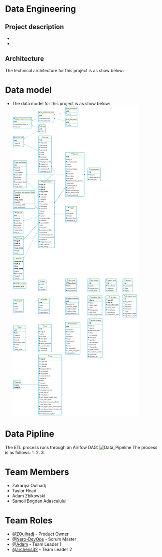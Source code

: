 # Data Engineering
## Project description
* 
* 

## Architecture
The technical architecture for this project is as show below:

# Data model
* The data model for this project is as show below:
![Data_model](docs/images/airflow.png)

# Data Pipline
The ETL process runs through an Airlfow DAG:
![Data_Pipeline](docs/images/Data_pipline.png)
The process is as follows:
1. 
2. 
3. 

# Team Members
* Zakariya Oulhadj
* Taylor Head
* Adam Zbikowski
* Samoil Bogdan Adascalului

# Team Roles
* [@ZOulhadj](https://github.com/ZOulhadj) - Product Owner
* [@Nero-DevOps](https://github.com/Nero-DevOps) - Scrum Master
* [@Adam](https://github.com/Frioo) - Team Leader 1
* [@archeris32](https://github.com/archeris32) - Team Leader 2